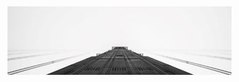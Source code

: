 <p style="text-align: center;">
  <a href="https://imgur.com/golden-gate-bridge-on-foggy-day-62ramb5">
    <img src="/.assets/banner.jpg" alt="Banner">
  </a>
</p>